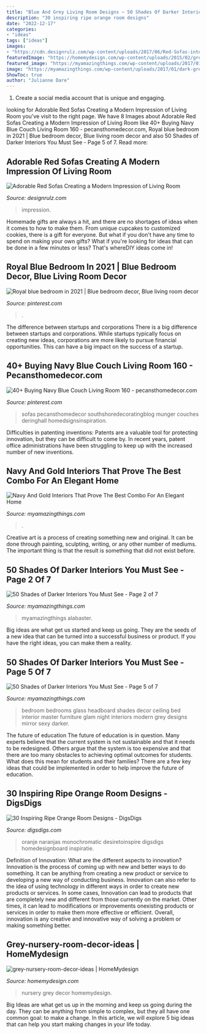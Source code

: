 ```yaml
---
title: "Blue And Grey Living Room Designs ~ 50 Shades Of Darker Interiors You Must See"
description: "30 inspiring ripe orange room designs"
date: "2022-12-17"
categories:
- "ideas"
tags: ["ideas"]
images:
- "https://cdn.designrulz.com/wp-content/uploads/2017/06/Red-Sofas-interior-7.jpeg"
featuredImage: "https://homemydesign.com/wp-content/uploads/2015/02/grey-nursery-room-decor-ideas.jpg"
featured_image: "https://myamazingthings.com/wp-content/uploads/2017/01/dark-grey-living-room-furniture-74-stylish-mod.jpg"
image: "https://myamazingthings.com/wp-content/uploads/2017/01/dark-grey-living-room-furniture-74-stylish-mod.jpg"
ShowToc: true
author: "Julianne Dare"
---
```



1. Create a social media account that is unique and engaging.

	

		
looking for Adorable Red Sofas Creating a Modern Impression of Living Room you've visit to the right page. We have 8 Images about Adorable Red Sofas Creating a Modern Impression of Living Room like 40+ Buying Navy Blue Couch Living Room 160 - pecansthomedecor.com, Royal blue bedroom in 2021 | Blue bedroom decor, Blue living room decor and also 50 Shades of Darker Interiors You Must See - Page 5 of 7. Read more:
		
    
## Adorable Red Sofas Creating A Modern Impression Of Living Room

<img loading=lazy src="https://cdn.designrulz.com/wp-content/uploads/2017/06/Red-Sofas-interior-7.jpeg" onerror="this.onerror=null;this.src='https://tse2.mm.bing.net/th?id=OIP.0gFHdgf7xHRKWULPbYSpxAHaJ4&amp;pid=15.1';" alt="Adorable Red Sofas Creating a Modern Impression of Living Room">

_Source: designrulz.com_

>impression. 

	

Homemade gifts are always a hit, and there are no shortages of ideas when it comes to how to make them. From unique cupcakes to customized cookies, there is a gift for everyone. But what if you don't have any time to spend on making your own gifts? What if you're looking for ideas that can be done in a few minutes or less? That's whereDIY ideas come in!

    
## Royal Blue Bedroom In 2021 | Blue Bedroom Decor, Blue Living Room Decor

<img loading=lazy src="https://i.pinimg.com/736x/1e/e4/c9/1ee4c98e542f88d67d74cb582fa78e8b.jpg" onerror="this.onerror=null;this.src='https://tse2.mm.bing.net/th?id=OIP.hBSuNlmSZD3pDtWD3oLTxAHaJ3&amp;pid=15.1';" alt="Royal blue bedroom in 2021 | Blue bedroom decor, Blue living room decor">

_Source: pinterest.com_

>. 

	

The difference between startups and corporations
There is a big difference between startups and corporations. While startups typically focus on creating new ideas, corporations are more likely to pursue financial opportunities. This can have a big impact on the success of a startup.

    
## 40+ Buying Navy Blue Couch Living Room 160 - Pecansthomedecor.com

<img loading=lazy src="https://i.pinimg.com/736x/75/5c/8c/755c8cc8cc56c682ff19bf8a3df06050.jpg" onerror="this.onerror=null;this.src='https://tse4.mm.bing.net/th?id=OIP.67xxdv2nZBGKh0eILTpnwgHaK_&amp;pid=15.1';" alt="40+ Buying Navy Blue Couch Living Room 160 - pecansthomedecor.com">

_Source: pinterest.com_

>sofas pecansthomedecor southshoredecoratingblog munger couches deringhall homedsignsinspiration. 

	

Difficulties in patenting inventions:
Patents are a valuable tool for protecting innovation, but they can be difficult to come by. In recent years, patent office administrations have been struggling to keep up with the increased number of new inventions.

    
## Navy And Gold Interiors That Prove The Best Combo For An Elegant Home

<img loading=lazy src="https://myamazingthings.com/wp-content/uploads/2017/10/navy-gold-interior-4-.jpg" onerror="this.onerror=null;this.src='https://tse1.mm.bing.net/th?id=OIP.rJGuB-pVyBLXTbwCS1XeggHaLG&amp;pid=15.1';" alt="Navy And Gold Interiors That Prove The Best Combo For An Elegant Home">

_Source: myamazingthings.com_

>. 

	

Creative art is a process of creating something new and original. It can be done through painting, sculpting, writing, or any other number of mediums. The important thing is that the result is something that did not exist before.

    
## 50 Shades Of Darker Interiors You Must See - Page 2 Of 7

<img loading=lazy src="https://myamazingthings.com/wp-content/uploads/2017/01/dark-grey-living-room-furniture-74-stylish-mod.jpg" onerror="this.onerror=null;this.src='https://tse1.mm.bing.net/th?id=OIP.vgxtJEpIUbti4MLnO0BnqgHaE7&amp;pid=15.1';" alt="50 Shades of Darker Interiors You Must See - Page 2 of 7">

_Source: myamazingthings.com_

>myamazingthings alabaster. 

	

Big ideas are what get us started and keep us going. They are the seeds of a new idea that can be turned into a successful business or product. If you have the right ideas, you can make them a reality.

    
## 50 Shades Of Darker Interiors You Must See - Page 5 Of 7

<img loading=lazy src="https://myamazingthings.com/wp-content/uploads/2017/01/interior-fetching-grey-bedroom-decoration-usin.jpg" onerror="this.onerror=null;this.src='https://tse1.mm.bing.net/th?id=OIP.827RPG-eAK4zYD4qXIGkAAHaF_&amp;pid=15.1';" alt="50 Shades of Darker Interiors You Must See - Page 5 of 7">

_Source: myamazingthings.com_

>bedroom bedrooms glass headboard shades decor ceiling bed interior master furniture glam night interiors modern grey designs mirror sexy darker. 

	

The future of education
The future of education is in question. Many experts believe that the current system is not sustainable and that it needs to be redesigned. Others argue that the system is too expensive and that there are too many obstacles to achieving optimal outcomes for students. What does this mean for students and their families?
There are a few key ideas that could be implemented in order to help improve the future of education.

    
## 30 Inspiring Ripe Orange Room Designs - DigsDigs

<img loading=lazy src="https://www.digsdigs.com/photos/bright-and-inspiring-orange-room-designs-24.jpg" onerror="this.onerror=null;this.src='https://tse1.mm.bing.net/th?id=OIP.JfHGzs5Ikq_qUfwoH1RrBQAAAA&amp;pid=15.1';" alt="30 Inspiring Ripe Orange Room Designs - DigsDigs">

_Source: digsdigs.com_

>oranje naranjas monochromatic desiretoinspire digsdigs homedesignboard inspiratie. 

	

Definition of Innovation: What are the different aspects to innovation?
Innovation is the process of coming up with new and better ways to do something. It can be anything from creating a new product or service to developing a new way of conducting business. Innovation can also refer to the idea of using technology in different ways in order to create new products or services. In some cases, Innovation can lead to products that are completely new and different from those currently on the market. Other times, it can lead to modifications or improvements onexisting products or services in order to make them more effective or efficient. Overall, innovation is any creative and innovative way of solving a problem or making something better.

    
## Grey-nursery-room-decor-ideas | HomeMydesign

<img loading=lazy src="https://homemydesign.com/wp-content/uploads/2015/02/grey-nursery-room-decor-ideas.jpg" onerror="this.onerror=null;this.src='https://tse4.mm.bing.net/th?id=OIP.wAzMMN_ZUHiQO9qPK3bVaQHaLH&amp;pid=15.1';" alt="grey-nursery-room-decor-ideas | HomeMydesign">

_Source: homemydesign.com_

>nursery grey decor homemydesign. 

	

Big Ideas are what get us up in the morning and keep us going during the day. They can be anything from simple to complex, but they all have one common goal: to make a change. In this article, we will explore 5 big ideas that can help you start making changes in your life today.

